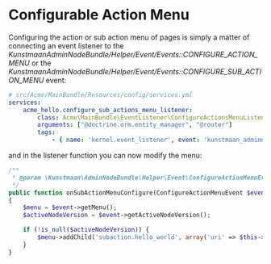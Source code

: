 Configurable Action Menu
========================
Configuring the action or sub action menu of pages is simply a matter of connecting an event listener
to the *KunstmaanAdminNodeBundle/Helper/Event/Events::CONFIGURE_ACTION_MENU* or the
*KunstmaanAdminNodeBundle/Helper/Event/Events::CONFIGURE_SUB_ACTION_MENU* event:

```yaml
# src/Acme/MainBundle/Resources/config/services.yml
services:
    acme_hello.configure_sub_actions_menu_listener:
        class: Acme\MainBundle\EventListener\ConfigureActionsMenuListener
        arguments: ["@doctrine.orm.entity_manager", "@router"]
        tags:
            - { name: 'kernel.event_listener', event: 'kunstmaan_adminnode.configureSubActionMenu', method: 'onSubActionMenuConfigure' }
```

and in the listener function you can now modify the menu:

```php
/**
 * @param \Kunstmaan\AdminNodeBundle\Helper\Event\ConfigureActionMenuEvent $event
 */
public function onSubActionMenuConfigure(ConfigureActionMenuEvent $event)
{
    $menu = $event->getMenu();
    $activeNodeVersion = $event->getActiveNodeVersion();

    if (!is_null($activeNodeVersion)) {
        $menu->addChild('subaction.hello_world', array('uri' => $this->router->generate('AcmeMainBundle_Hello_World')));
    }
}
```